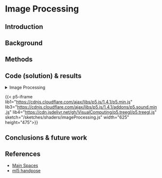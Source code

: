 # **Image Processing**

## **Introduction**

## **Background**

## **Methods**

## **Code (solution) & results**

<details>
<summary>
Image Processing
</summary>

```JavaScript:/sketches/brushHand.js
// Brush controls


```

</details>

{{< p5-iframe lib1="https://cdnjs.cloudflare.com/ajax/libs/p5.js/1.4.1/p5.min.js" lib3="https://cdnjs.cloudflare.com/ajax/libs/p5.js/1.4.1/addons/p5.sound.min.js" lib4="https://cdn.jsdelivr.net/gh/VisualComputing/p5.treegl/p5.treegl.js" sketch="/sketches/shaders/imageProcessing.js" width="625" height="475">}}

## **Conclusions & future work**

## **References**

- [Main Spaces](https://visualcomputing.github.io/docs/scene_trees/main_spaces/)
- [ml5 handpose](https://learn.ml5js.org/#/reference/handpose)

<!-- {{< p5-iframe sketch="/sketches/brushbasedwithcamera.js" width="630" height="430">}} -->
